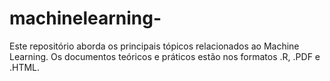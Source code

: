 # machinelearning-
Este repositório aborda os principais tópicos relacionados ao Machine Learning. 
Os documentos teóricos e práticos estão nos formatos .R, .PDF e .HTML. 
